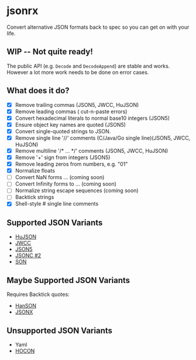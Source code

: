 # jsonrx
Convert alternative JSON formats back to spec so you can get on with your life.

## WIP -- Not quite ready!

The public API (e.g. `Decode` and `DecodeAppend`) are stable and works.  However a lot more work needs to be done on error cases.


## What does it do?

- [x] Remove trailing commas (JSON5, JWCC, HuJSON)
- [x] Remove leading commas ( cut-n-paste errors)
- [x] Convert hexadecimal literals to normal base10 integers (JSON5)
- [x] Ensure object key names are quoted (JSON5)
- [x] Convert single-quoted strings to JSON.
- [x] Remove single line '//' comments (C/Java/Go single line)(JSON5, JWCC, HuJSON)
- [x] Remove multiline '/* ... */' comments (JSON5, JWCC, HuJSON)
- [x] Remove '+' sign from integers (JSON5)
- [x] Remove leading zeros from numbers, e.g. "01"
- [x] Normalize floats 
- [ ] Convert NaN forms  ... (coming soon)
- [ ] Convert Infinity forms to ... (coming soon)
- [ ] Normalize string escape sequences (coming soon)
- [ ] Backtick strings
- [x] Shell-style # single line comments

## Supported JSON Variants

- [HuJSON](https://github.com/tailscale/hujson)
- [JWCC](https://nigeltao.github.io/blog/2021/json-with-commas-comments.html)
- [JSON5](https://json5.org)
- [JSONC #2](https://code.visualstudio.com/docs/languages/json#_json-with-comments)
- [SON](https://github.com/aleksandergurin/simple-object-notation)

## Maybe Supported JSON Variants

Requires Backtick quotes:

* [HanSON](https://github.com/timjansen/hanson)
* [JSONX](https://github.com/json-next)

## Unsupported JSON Variants

- Yaml
- [HOCON](https://github.com/lightbend/config/blob/master/HOCON.md)
